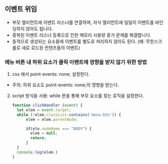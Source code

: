 ## 이벤트 위임

- 부모 엘리먼트에 이벤트 리스너를 연결하여, 자식 엘리먼트에 일일이 이벤트를 바인딩하지 않아도 됩니다.
- 중복된 이벤트 리스너 등록으로 인한 메모리 사용량 증가 문제를 해결합니다.
- 동적으로 생성되는 요소들에 이벤트를 별도로 처리하지 않아도 된다. (예: 무한스크롤로 새로 로드된 컨텐츠들의 이벤트)

### 메뉴 버튼 내 하위 요소가 클릭 이벤트에 영향을 받지 않기 위한 방법

1. css 에서 point-events: none; 설정한다.

- 주의: 하위 요소도 point-events: none;의 영향을 받는다.

2. script 방식을 사용: while 문을 통해 부모 요소를 찾는 로직을 설정한다.

   ```js
   function clickHandler (event) {
     let elem = event.target;
     while (!elem.classList.contains('menu-btn')) {
         elem = elem.parentNode;

         if(ele.nodeName === "BODY") {
           elem = null;
           return;
         }
     }
     console.log(elem.)
   }
   ```
